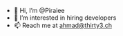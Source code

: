 - 👋 Hi, I’m @Piraiee
- 👀 I’m interested in hiring developers
- 📫 Reach me at ahmad@thirty3.ch

<!---
Piraiee is a ✨ special ✨ repository because its 'README.md' appears on your GitHub profile.
You can click the Preview link to take a look at your changes.
--->
